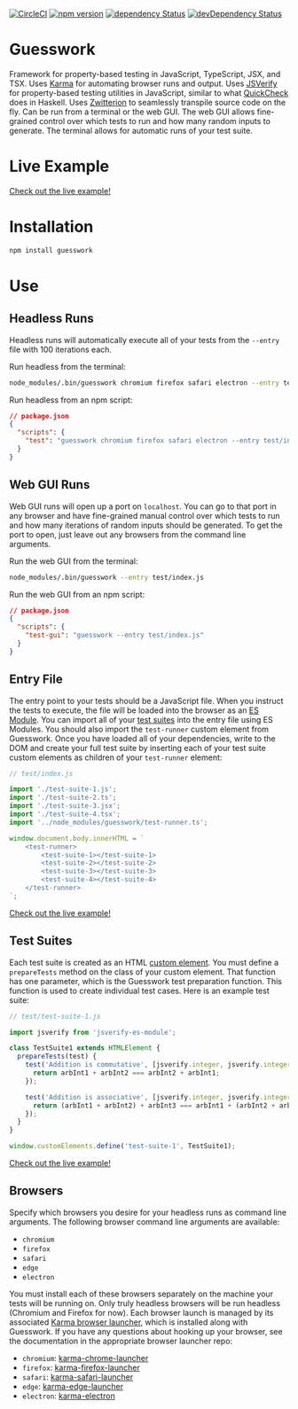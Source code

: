 [![CircleCI](https://circleci.com/gh/lastmjs/guesswork.svg?style=shield)](https://circleci.com/gh/lastmjs/guesswork) [![npm version](https://img.shields.io/npm/v/guesswork.svg?style=flat)](https://www.npmjs.com/package/guesswork) [![dependency Status](https://david-dm.org/lastmjs/guesswork/status.svg)](https://david-dm.org/lastmjs/guesswork) [![devDependency Status](https://david-dm.org/lastmjs/guesswork/dev-status.svg)](https://david-dm.org/lastmjs/guesswork?type=dev)

# Guesswork

Framework for property-based testing in JavaScript, TypeScript, JSX, and TSX. Uses [Karma](https://github.com/karma-runner/karma) for automating browser runs and output. Uses [JSVerify](https://github.com/jsverify/jsverify) for property-based testing utilities in JavaScript, similar to what [QuickCheck](https://github.com/nick8325/quickcheck) does in Haskell. Uses [Zwitterion](https://github.com/lastmjs/zwitterion) to seamlessly transpile source code on the fly. Can be run from a terminal or the web GUI. The web GUI allows fine-grained control over which tests to run and how many random inputs to generate. The terminal allows for automatic runs of your test suite.

# Live Example

[Check out the live example!](https://guesswork-demo.netlify.com/)

# Installation

```bash
npm install guesswork
```

# Use

## Headless Runs

Headless runs will automatically execute all of your tests from the `--entry` file with 100 iterations each.

Run headless from the terminal:

```bash
node_modules/.bin/guesswork chromium firefox safari electron --entry test/index.js
```

Run headless from an npm script:

```json
// package.json
{
  "scripts": {
    "test": "guesswork chromium firefox safari electron --entry test/index.js"
  }
}
```

## Web GUI Runs

Web GUI runs will open up a port on `localhost`. You can go to that port in any browser and have fine-grained manual control over which tests to run and how many iterations of random inputs should be generated. To get the port to open, just leave out any browsers from the command line arguments.

Run the web GUI from the terminal:

```bash
node_modules/.bin/guesswork --entry test/index.js
```

Run the web GUI from an npm script:

```json
// package.json
{
  "scripts": {
    "test-gui": "guesswork --entry test/index.js"
  }
}
```

## Entry File

The entry point to your tests should be a JavaScript file. When you instruct the tests to execute, the file will be loaded into the browser as an [ES Module](https://hacks.mozilla.org/2018/03/es-modules-a-cartoon-deep-dive/). You can import all of your [test suites](#test-suites) into the entry file using ES Modules. You should also import the `test-runner` custom element from Guesswork. Once you have loaded all of your dependencies, write to the DOM and create your full test suite by inserting each of your test suite custom elements as children of your `test-runner` element:

```javascript
// test/index.js

import './test-suite-1.js';
import './test-suite-2.ts';
import './test-suite-3.jsx';
import './test-suite-4.tsx';
import '../node_modules/guesswork/test-runner.ts';

window.document.body.innerHTML = `
    <test-runner>
        <test-suite-1></test-suite-1>
        <test-suite-2></test-suite-2>
        <test-suite-3></test-suite-3>
        <test-suite-4></test-suite-4>
    </test-runner>
`;
```

[Check out the live example!](https://guesswork-demo.netlify.com/)

## Test Suites

Each test suite is created as an HTML [custom element](https://developer.mozilla.org/en-US/docs/Web/Web_Components/Using_custom_elements). You must define a `prepareTests` method on the class of your custom element. That function has one parameter, which is the Guesswork test preparation function. This function is used to create individual test cases. Here is an example test suite:

```javascript
// test/test-suite-1.js

import jsverify from 'jsverify-es-module';

class TestSuite1 extends HTMLElement {
  prepareTests(test) {
    test('Addition is commutative', [jsverify.integer, jsverify.integer], (arbInt1, arbInt2) => {
      return arbInt1 + arbInt2 === arbInt2 + arbInt1;
    });

    test('Addition is associative', [jsverify.integer, jsverify.integer, jsverify.integer], (arbInt1, arbInt2, arbInt3) => {
      return (arbInt1 + arbInt2) + arbInt3 === arbInt1 + (arbInt2 + arbInt3);
    });
  }
}

window.customElements.define('test-suite-1', TestSuite1);
```

[Check out the live example!](https://guesswork-demo.netlify.com/)

## Browsers

Specify which browsers you desire for your headless runs as command line arguments. The following browser command line arguments are available:

* `chromium`
* `firefox`
* `safari`
* `edge`
* `electron`

You must install each of these browsers separately on the machine your tests will be running on. Only truly headless browsers will be run headless (Chromium and Firefox for now). Each browser launch is managed by its associated [Karma browser launcher](http://karma-runner.github.io/2.0/config/browsers.html), which is installed along with Guesswork. If you have any questions about hooking up your browser, see the documentation in the appropriate browser launcher repo:

* `chromium`: [karma-chrome-launcher](https://github.com/karma-runner/karma-chrome-launcher)
* `firefox`: [karma-firefox-launcher](https://github.com/karma-runner/karma-firefox-launcher)
* `safari`: [karma-safari-launcher](https://github.com/karma-runner/karma-safari-launcher)
* `edge`: [karma-edge-launcher](https://github.com/karma-runner/karma-edge-launcher)
* `electron`: [karma-electron](https://github.com/twolfson/karma-electron)
